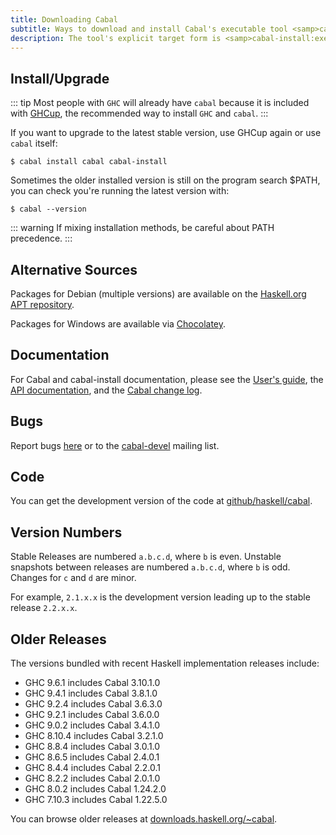 ```yaml
---
title: Downloading Cabal
subtitle: Ways to download and install Cabal's executable tool <samp>cabal</samp>.
description: The tool's explicit target form is <samp>cabal-install:exe:cabal</samp>, the executable named <samp>cabal</samp> from the <samp>cabal-install</samp> package.
---
```


## Install/Upgrade

::: tip
Most people with `GHC` will already have `cabal` because it is included with
[GHCup][ghcup], the recommended way to install `GHC` and `cabal`.
:::

If you want to upgrade to the latest stable version, use GHCup again or use `cabal` itself:

    $ cabal install cabal cabal-install

Sometimes the older installed version is still on the program search $PATH, you
can check you're running the latest version with:

    $ cabal --version

::: warning
If mixing installation methods, be careful about PATH precedence.
:::

## Alternative Sources

Packages for Debian (multiple versions) are available on the
[Haskell.org APT repository](http://downloads.haskell.org/debian/).

Packages for Windows are available via
[Chocolatey](https://chocolatey.org/packages/cabal).

## Documentation

For Cabal and cabal-install documentation, please see the [User's
guide][users-guide], the [API documentation][api-guide], and the [Cabal change
log][changelog].

## Bugs

Report bugs [here](https://github.com/haskell/cabal/issues) or to the
[cabal-devel](mailto:cabal-devel@haskell.org) mailing list.

## Code

You can get the development version of the code at [github/haskell/cabal](https://github.com/haskell/cabal).

## Version Numbers

Stable Releases are numbered `a.b.c.d`, where `b` is even. Unstable snapshots
between releases are numbered `a.b.c.d`, where `b` is odd. Changes for `c` and
`d` are minor.

For example, `2.1.x.x` is the development version leading up to the stable
release `2.2.x.x`.

## Older Releases

The versions bundled with recent Haskell implementation releases include:

-   GHC 9.6.1 includes Cabal 3.10.1.0
-   GHC 9.4.1 includes Cabal 3.8.1.0
-   GHC 9.2.4 includes Cabal 3.6.3.0
-   GHC 9.2.1 includes Cabal 3.6.0.0
-   GHC 9.0.2 includes Cabal 3.4.1.0
-   GHC 8.10.4 includes Cabal 3.2.1.0
-   GHC 8.8.4 includes Cabal 3.0.1.0
-   GHC 8.6.5 includes Cabal 2.4.0.1
-   GHC 8.4.4 includes Cabal 2.2.0.1
-   GHC 8.2.2 includes Cabal 2.0.1.0
-   GHC 8.0.2 includes Cabal 1.24.2.0
-   GHC 7.10.3 includes Cabal 1.22.5.0

You can browse older releases at [downloads.haskell.org/~cabal](https://downloads.haskell.org/~cabal).

[ghcup]: https://www.haskell.org/ghcup
[users-guide]: https://cabal.readthedocs.io
[api-guide]: http://hackage.haskell.org/package/Cabal
[changelog]: http://hackage.haskell.org/package/Cabal/changelog
